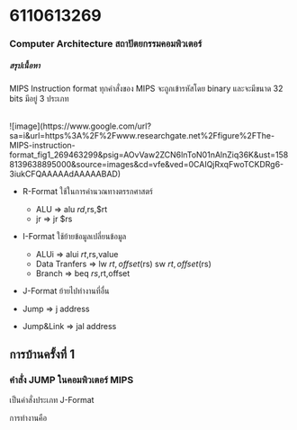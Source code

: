 # 6110613269
### Computer Architecture สถาปัตยกรรมคอมพิวเตอร์
##### สรุปเนื้อหา
  
MIPS Instruction format
ทุกคำสั่งของ MIPS จะถูกเข้ารหัสโดย binary และจะมีขนาด 32 bits
มีอยู่ 3 ประเภท

<br>
![image](https://www.google.com/url?sa=i&url=https%3A%2F%2Fwww.researchgate.net%2Ffigure%2FThe-MIPS-instruction-format_fig1_269463299&psig=AOvVaw2ZCN6lnToN01nAlnZiq36K&ust=1588139638895000&source=images&cd=vfe&ved=0CAIQjRxqFwoTCKDRg6-3iukCFQAAAAAdAAAAABAD)

* R-Format ใช้ในการคำนวณทางตรรกศาสตร์
  * ALU  =>  alu $rd,$rs,$rt
  * jr   =>  jr  $rs

* I-Format ใช้ย้ายข้อมูลเปลี่ยนข้อมูล
  * ALUi    =>  alui $rt,$rs,value
  * Data Tranfers  =>  lw $rt,offset($rs)
                     sw $rt,offset($rs)
  * Branch  =>  beq $rs,$rt,offset
  
 * J-Format ย้ายไปทำงานที่อื่น
  * Jump    =>  j address
  * Jump&Link   =>  jal address
  
  
## การบ้านครั้งที่ 1
### คำสั่ง JUMP ในคอมพิวเตอร์ MIPS
เป็นคำสั่งประเภท J-Format

การทำงานคือ 


